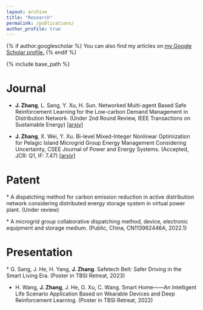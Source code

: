 ```yaml
---
layout: archive
title: "Research"
permalink: /publications/
author_profile: true
---
```


{% if author.googlescholar %}
  You can also find my articles on <u><a href="{{author.googlescholar}}">my Google Scholar profile</a>.</u>
{% endif %}

{% include base_path %}

<!-- {% for post in site.publications reversed %}
  {% include archive-single.html %}
{% endfor %} -->

Journal
======
* **J. Zhang**, L. Sang, Y. Xu, H. Sun. Networked Multi-agent Based Safe Reinforcement Learning for the Low-carbon Demand Management in Distribution Network. (Under 2nd Round Review, IEEE Transactions on Sustainable Energy) [[arxiv]](https://arxiv.org/abs/2311.15594)

* **J. Zhang**, X. Wei, Y. Xu. Bi-level Mixed-Integer Nonlinear Optimization for Pelagic Island Microgrid Group Energy Management Considering Uncertainty, CSEE Journal of Power and Energy Systems. (Accepted, JCR: Q1, IF: 7.47) [[arxiv]](https://arxiv.org/abs/2311.15517)

Patent
======
* A dispatching method for carbon emission reduction in active distribution network considering distributed energy storage system in virtual power plant. (Under review)

* A microgrid group collaborative dispatching method, device, electronic equipment and storage medium. (Public, China, CN113962446A, 2022.1)

Presentation
======
* G. Sang, J. He, H. Yang, **J. Zhang**. Safetech Belt: Safer Driving in the Smart Living Era. (Poster in TBSI Retreat, 2023)

* H. Wang, **J. Zhang**, J. He, G. Xu, C. Wang. Smart Home——An Intelligent Life Scenario Application Based on Wearable Devices and Deep Reinforcement Learning. (Poster in TBSI Retreat, 2022)

